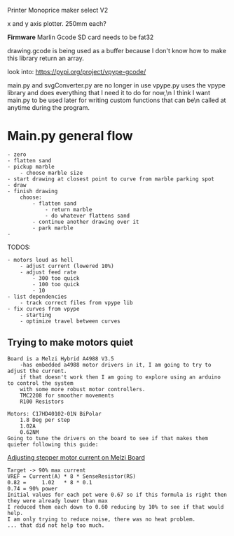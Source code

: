 Printer Monoprice maker select V2

x and y axis plotter. 250mm each?

**Firmware**
Marlin Gcode
SD card needs to be fat32

drawing.gcode is being used as a buffer because I don't know how to make this library return an array.

look into: https://pypi.org/project/vpype-gcode/

main.py and svgConverter.py are no longer in use
vpype.py uses the vpype library and does everything that I need it to do for now,\n
I think I want main.py to be used later for writing custom functions that can be\n
called at anytime during the program. 

# Main.py general flow
    - zero
    - flatten sand
    - pickup marble
        - choose marble size
    - start drawing at closest point to curve from marble parking spot
    - draw
    - finish drawing
        choose:
            - flatten sand
                - return marble
                - do whatever flattens sand
            - continue another drawing over it
            - park marble
    - 

TODOS:
    
    - motors loud as hell
        - adjust current (lowered 10%)
        - adjust feed rate
            - 300 too quick
            - 100 too quick
            - 10 
    - list dependencies
        - track correct files from vpype lib
    - fix curves from vpype
        - starting
        - optimize travel between curves
    
## Trying to make motors quiet
    Board is a Melzi Hybrid A4988 V3.5
        -has embedded a4988 motor drivers in it, I am going to try to adjust the current.
        if that doesn't work then I am going to explore using an arduino to control the system 
        with some more robust motor controllers. 
        TMC2208 for smoother movements
        R100 Resistors

    Motors: C17HD40102-01N BiPolar
        1.8 Deg per step
        1.02A
        0.62NM
    Going to tune the drivers on the board to see if that makes them quieter following this guide:
[Adjusting stepper motor current on Melzi Board](https://3dprinterwiki.info/setting-the-stepper-current-on-the-melzi-board/)
    
    Target -> 90% max current
    VREF = Current(A) * 8 * SenseResistor(RS)
    0.82 =     1.02   * 8 * 0.1
    0.74 = 90% power
    Initial values for each pot were 0.67 so if this formula is right then they were already lower than max
    I reduced them each down to 0.60 reducing by 10% to see if that would help. 
    I am only trying to reduce noise, there was no heat problem. 
    ... that did not help too much.